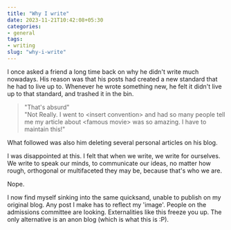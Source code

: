 ```yaml
---
title: "Why I write"
date: 2023-11-21T10:42:08+05:30
categories:
- general
tags:
- writing
slug: "why-i-write"
---
```


I once asked a friend a long time back on why he didn't write much nowadays.
His reason was that his posts had created a new standard that he had to live up
to. Whenever he wrote something new, he felt it didn't live up to that
standard, and trashed it in the bin.

> "That's absurd"<br>
> "Not Really. I went to \<insert convention\> and had so many people tell me my
article about \<famous movie\> was so amazing. I have to maintain this!"

What followed was also him deleting several personal articles on his blog.

I was disappointed at this. I felt that when we write, we write for ourselves.
We write to speak our minds, to communicate our ideas, no matter how rough,
orthogonal or multifaceted they may be, because that's who we are.

Nope.

I now find myself sinking into the same quicksand, unable to publish on my
original blog. Any post I make has to reflect my 'image'. People on the
admissions committee are looking. Externalities like this freeze you up. The
only alternative is an anon blog (which is what this is :P).

